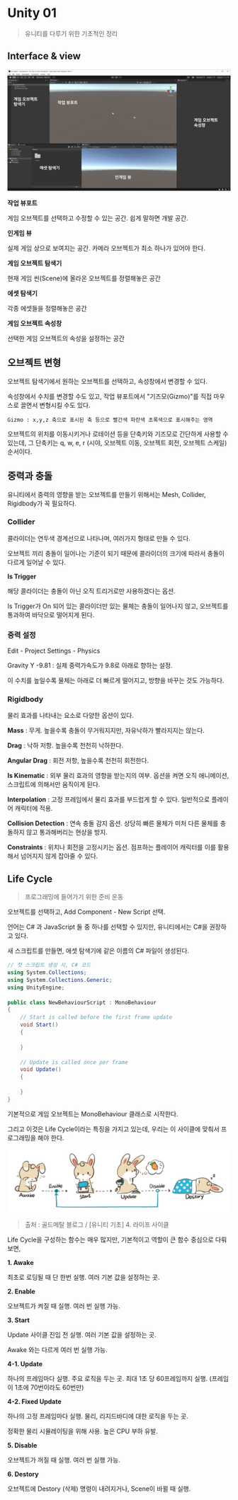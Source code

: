 # Unity 01

> 유니티를 다루기 위한 기초적인 정리

## Interface & view

![unity_interface](../assets/unity_interface.png)

**작업 뷰포트**

게임 오브젝트를 선택하고 수정할 수 있는 공간. 쉽게 말하면 개발 공간.

**인게임 뷰**

실제 게임 상으로 보여지는 공간. 카메라 오브젝트가 최소 하나가 있어야 한다.

**게임 오브젝트 탐색기**

현재 게임 씬(Scene)에 올라온 오브젝트를 정렬해놓은 공간

**에셋 탐색기**

각종 에셋들을 정렬해놓은 공간

**게임 오브젝트 속성창**

선택한 게임 오브젝트의 속성을 설정하는 공간



## 오브젝트 변형

오브젝트 탐색기에서 원하는 오브젝트를 선택하고, 속성창에서 변경할 수 있다.

속성창에서 수치를 변경할 수도 있고, 작업 뷰포트에서 "기즈모(Gizmo)"를 직접 마우스로 끌면서 변형시킬 수도 있다.

`Gizmo : x,y,z 축으로 표시된 축 등으로 빨간색 파란색 초록색으로 표시해주는 영역`

오브젝트의 위치를 이동시키거나 로테이션 등을 단축키와 기즈모로 간단하게 사용할 수 있는데, 그 단축키는 q, w, e, r (시야, 오브젝트 이동, 오브젝트 회전, 오브젝트 스케일) 순서이다.



## 중력과 충돌

유니티에서 중력의 영향을 받는 오브젝트를 만들기 위해서는 Mesh, Collider, Rigidbody가 꼭 필요하다.

### Collider

콜라이더는 연두색 경계선으로 나타나며, 여러가지 형태로 만들 수 있다.

오브젝트 끼리 충돌이 일어나는 기준이 되기 때문에 콜라이더의 크기에 따라서 충돌이 다르게 일어날 수 있다.

**Is Trigger**

해당 콜라이더는 충돌이 아닌 오직 트리거로만 사용하겠다는 옵션.

Is Trigger가 On 되어 있는 콜라이더만 있는 물체는 충돌이 일어나지 않고, 오브젝트를 통과하여 바닥으로 떨어지게 된다.

### 중력 설정

Edit - Project Settings - Physics

Gravity Y -9.81 : 실제 중력가속도가 9.8로 아래로 향하는 설정.

이 수치를 높일수록 물체는 아래로 더 빠르게 떨어지고, 방향을 바꾸는 것도 가능하다.

### Rigidbody

물리 효과를 나타내는 요소로 다양한 옵션이 있다.

**Mass** : 무게. 높을수록 충돌이 무거워지지만, 자유낙하가 빨라지지는 않는다.

**Drag** : 낙하 저항. 높을수록 천천히 낙하한다.

**Angular Drag** : 회전 저항, 높을수록 천천히 회전한다.

**Is Kinematic** : 외부 물리 효과의 영향을 받는지의 여부. 옵션을 켜면 오직 애니메이션, 스크립트에 의해서만 움직이게 된다.

**Interpolation** : 고정 프레임에서 물리 효과를 부드럽게 할 수 있다. 일반적으로 플레이어 캐릭터에 적용.

**Collision Detection** : 연속 충돌 감지 옵션. 상당히 빠른 물체가 미처 다른 물체를 충돌하지 않고 통과해버리는 현상을 방지.

**Constraints** : 위치나 회전을 고정시키는 옵션. 점프하는 플레이어 캐릭터를 이를 활용해서 넘어지지 않게 잡아줄 수 있다.



## Life Cycle

> 프로그래밍에 들어가기 위한 준비 운동

오브젝트를 선택하고, Add Component - New Script 선택.

언어는 C# 과 JavaScript 둘 중 하나를 선택할 수 있지만, 유니티에서는 C#을 권장하고 있다.

새 스크립트를 만들면, 애셋 탐색기에 같은 이름의 C# 파일이 생성된다.

```c#
// 첫 스크립트 생성 시, C# 코드
using System.Collections;
using System.Collections.Generic;
using UnityEngine;

public class NewBehaviourScript : MonoBehaviour
{
    // Start is called before the first frame update
    void Start()
    {
        
    }

    // Update is called once per frame
    void Update()
    {
        
    }
}

```

기본적으로 게임 오브젝트는 MonoBehaviour 클래스로 시작한다.

그리고 이것은 Life Cycle이라는 특징을 가지고 있는데, 우리는 이 사이클에 맞춰서 프로그래밍을 해야 한다.

![unity_lifecyle_goldmetal](../assets/unity_lifecyle_goldmetal.PNG)

> 출처 : 골드메탈 블로그 / [유니티 기초] 4. 라이프 사이클

Life Cycle을 구성하는 함수는 매우 많지만, 기본적이고 역할이 큰 함수 중심으로 다뤄보면,

**1. Awake**

최초로 로딩될 때 단 한번 실행. 여러 기본 값을 설정하는 곳.

**2. Enable**

오브젝트가 켜질 때 실행. 여러 번 실행 가능.

**3. Start**

Update 사이클 진입 전 실행. 여러 기본 값을 설정하는 곳.

Awake 와는 다르게 여러 번 실행 가능.

**4-1. Update**

하나의 프레임마다 실행. 주요 로직을 두는 곳. 최대 1초 당 60프레임까지 실행. (프레임이 1초에 70번이라도 60번만)

**4-2. Fixed Update**

하나의 고정 프레임마다 실행. 물리, 리지드바디에 대한 로직을 두는 곳.

정확한 물리 시뮬레이팅을 위해 사용. 높은 CPU 부하 유발.

**5. Disable**

오브젝트가 꺼질 때 실행. 여러 번 실행 가능.

**6. Destory**

오브젝트에 Destory (삭제) 명령이 내려지거나, Scene이 바뀔 때 실행.